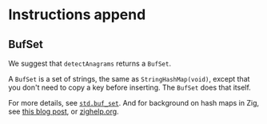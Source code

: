 # Instructions append

## BufSet

We suggest that `detectAnagrams` returns a `BufSet`.

A `BufSet` is a set of strings, the same as `StringHashMap(void)`, except that you don't need to copy a key before inserting.
The `BufSet` does that itself.

For more details, see [`std.buf_set`][buf-set].
And for background on hash maps in Zig, see [this blog post][zig-hashmaps-explained], or [zighelp.org][zighelp].

[buf-set]: https://github.com/ziglang/zig/blob/0.11.0/lib/std/buf_set.zig
[zig-hashmaps-explained]: https://devlog.hexops.com/2022/zig-hashmaps-explained/
[zighelp]: https://zighelp.org/chapter-2/#hash-maps
